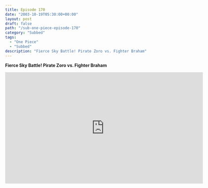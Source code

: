 ```yaml
---
title: Episode 170
date: "2003-10-19T05:30:00+00:00"
layout: post
draft: false
path: "/sub-one-piece-episode-170"
category: "Subbed"
tags:
  - "One Piece"
  - "Subbed"
description: "Fierce Sky Battle! Pirate Zoro vs. Fighter Braham"
---
```


**Fierce Sky Battle! Pirate Zoro vs. Fighter Braham**

<iframe width="640" height="360" src="https://www.rapidvideo.com/e/FXQEEK7ZHN" frameborder="0" marginwidth=0 marginheight=0 scrolling=no allowfullscreen></iframe>

